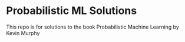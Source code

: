 # Probabilistic ML Solutions

This repo is for solutions to the book Probabilistic Machine Learning by Kevin Murphy